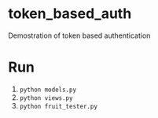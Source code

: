 # token_based_auth
Demostration of token based authentication

# Run
1. `python models.py`
2. `python views.py`
3. `python fruit_tester.py`
